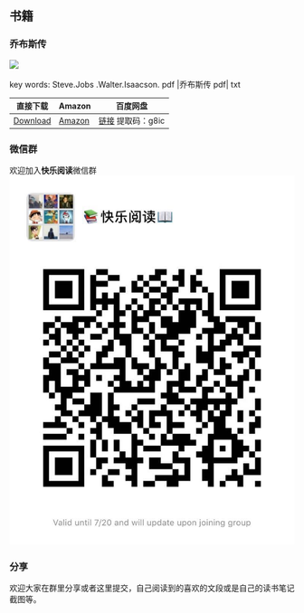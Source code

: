 
## 书籍

### 乔布斯传
![](https://images-na.ssl-images-amazon.com/images/I/41dKkez-1rL._SX326_BO1,204,203,200_.jpg)

key words: Steve.Jobs .Walter.Isaacson. pdf |乔布斯传 pdf| txt

直接下载 | Amazon | 百度网盘 | 
---------|----------|---------|
[Download](https://gitee.com/henrythy/HenryBooks/tree/master/books/%E4%B9%94%E5%B8%83%E6%96%AF%E4%BC%A0) | [Amazon](https://www.amazon.com/gp/product/1451648537/ref=x_gr_w_bb?ie=UTF8&tag=x_gr_w_bb-20&linkCode=as2&camp=1789&creative=9325&creativeASIN=1451648537&SubscriptionId=1MGPYB6YW3HWK55XCGG2) | [链接](https://pan.baidu.com/s/1N_FoOpAvViId66-CVEK4ew ) 提取码：g8ic|
 
### 微信群
欢迎加入**快乐阅读**微信群
![微信群](/..\images/WeChatGroup.jpg)
### 分享
欢迎大家在群里分享或者这里提交，自己阅读到的喜欢的文段或是自己的读书笔记截图等。
